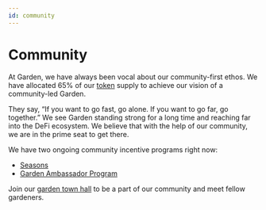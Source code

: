 ```yaml
---
id: community
---
```


# Community
At Garden, we have always been vocal about our community-first ethos. We have allocated 65% of our [token](https://garden.finance/blogs/wbtc-garden-introducing-seed/?ref=wbtc-garden.ghost.io) supply to achieve our vision of a community-led Garden.

They say, “If you want to go fast, go alone. If you want to go far, go together.” We see Garden standing strong for a long time and reaching far into the DeFi ecosystem. We believe that with the help of our community, we are in the prime seat to get there.

We have two ongoing community incentive programs right now:
- [Seasons](../home/basics/token/Seasons.md)
- [Garden Ambassador Program](./GardenAmbassadorProgram.md)

Join our [garden town hall](https://discord.com/invite/Fp4ZmZZrFu) to be a part of our community and meet fellow gardeners.
